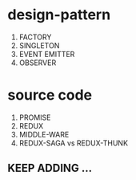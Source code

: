 # design-pattern
1. FACTORY
2. SINGLETON
3. EVENT EMITTER
4. OBSERVER

# source code
1. PROMISE
2. REDUX
3. MIDDLE-WARE
4. REDUX-SAGA vs REDUX-THUNK

## KEEP ADDING ...
